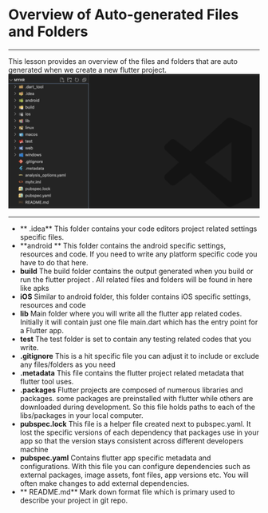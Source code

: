 # Overview of Auto-generated Files and Folders

---

This lesson provides an overview of the files and folders that are auto generated when we create a new flutter project.
![Snapshot](assets/Screenshot%202023-08-19%20at%2007.52.23.png)

---

- ** .idea** This folder contains your code editors project related settings specific files.
- **android ** This folder contains the android specific settings, resources and code. If you need to write any platform specific code you have to do that here.
- **build** The build folder contains the output generated when you build or run the flutter project . All related files and folders will be found in here like apks 
- **iOS** Similar to android folder, this folder contains iOS specific settings, resources and code 
- **lib** Main folder where you will write all the flutter app related codes. Initially it will contain just one file main.dart which has the entry point for a Flutter app. 
- **test** The test folder is set to contain any testing related codes that you write.
- **.gitignore** This is a hit specific file you can adjust it to include or exclude any files/folders as you need
- **.metadata** This file contains the flutter project related metadata that flutter tool uses. 
- **.packages** Flutter projects are composed of numerous libraries and packages. some packages are preinstalled with flutter while others are downloaded during development. So this file holds paths to each of the libs/packages in your local computer.
- **pubspec.lock** This file is a helper file created next to pubspec.yaml. It lost the specific versions of each dependency that packages use in your app so that the version stays consistent across different developers machine
- **pubspec.yaml** Contains flutter app specific metadata and configurations. With this file you can configure dependencies such as external packages, image assets, font files, app versions etc. You will often make changes to add external dependencies. 
- ** README.md** Mark down format file which is primary used to describe your project in git repo. 